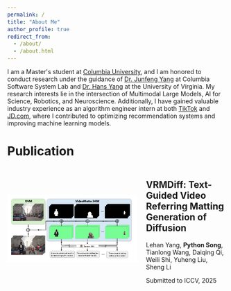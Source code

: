```yaml
---
permalink: /
title: "About Me"
author_profile: true
redirect_from: 
  - /about/
  - /about.html
---
```



I am a Master's student at [Columbia University](https://www.columbia.edu/), and I am honored to conduct research under the guidance of [Dr. Junfeng Yang](https://www.cs.columbia.edu/~junfeng/) at Columbia Software System Lab and [Dr. Hans Yang](https://bio.lehanyang.info/) at the University of Virginia. My research interests lie in the intersection of Multimodal Large Models, AI for Science, Robotics, and Neuroscience. Additionally, I have gained valuable industry experience as an algorithm engineer intern at both [TikTok](https://www.tiktok.com/) and [JD.com](https://www.jd.com/), where I contributed to optimizing recommendation systems and improving machine learning models.



Publication
======
<div style="display: flex; align-items: center; justify-content: center;">
  <img src="https://github.com/Geeksongs/geeksongs.github.io/raw/master/images/pub1.png" alt="My Image" width="300" />
  <div style="margin-left: 20px;">
    <h2><strong>VRMDiff: Text-Guided Video Referring Matting Generation of Diffusion</strong></h2>
    <p>Lehan Yang, <strong>Python Song</strong>, Tianlong Wang, Daiqing Qi, Weili Shi, Yuheng Liu, Sheng Li</p>
    <p>Submitted to ICCV, 2025</p>
  </div>
</div>


